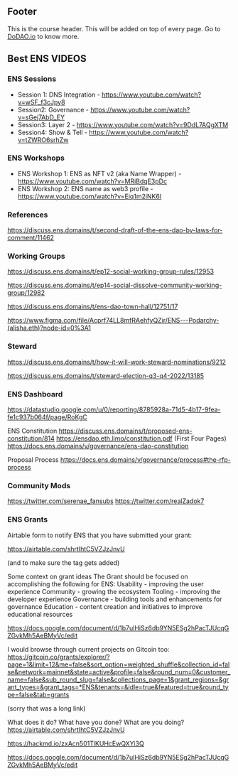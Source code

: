 ## Footer
This is the course header. This will be added on top of every page. Go to [DoDAO.io](https://www.dodao.io) to know more.

## Best ENS VIDEOS 

### ENS Sessions
- Session 1: DNS Integration - https://www.youtube.com/watch?v=wSF_f3cJpy8
- Session2: Governance - https://www.youtube.com/watch?v=sGej7AbD_EY
- Session3: Layer 2 - https://www.youtube.com/watch?v=9DdL7AQgXTM
- Session4: Show & Tell - https://www.youtube.com/watch?v=tZWRO6srhZw


### ENS Workshops
- ENS Workshop 1: ENS as NFT v2 (aka Name Wrapper) - https://www.youtube.com/watch?v=MRiBdqE3pDc
- ENS Workshop 2: ENS name as web3 profile - https://www.youtube.com/watch?v=Eiq1m2iNK6I


### References
https://discuss.ens.domains/t/second-draft-of-the-ens-dao-by-laws-for-comment/11462

### Working Groups
https://discuss.ens.domains/t/ep12-social-working-group-rules/12953

https://discuss.ens.domains/t/ep14-social-dissolve-community-working-group/12982

https://discuss.ens.domains/t/ens-dao-town-hall/12751/17

https://www.figma.com/file/Acprf74LL8mfRAehfyQZir/ENS---Podarchy-(alisha.eth)?node-id=0%3A1

### Steward
https://discuss.ens.domains/t/how-it-will-work-steward-nominations/9212

https://discuss.ens.domains/t/steward-election-q3-q4-2022/13185

### ENS Dashboard
https://datastudio.google.com/u/0/reporting/8785928a-71d5-4b17-9fea-fe1c937b064f/page/RoKgC

ENS Constitution
https://discuss.ens.domains/t/proposed-ens-constitution/814
https://ensdao.eth.limo/constitution.pdf  (First Four Pages)
https://docs.ens.domains/v/governance/ens-dao-constitution

Proposal Process
https://docs.ens.domains/v/governance/process#the-rfp-process


### Community Mods
https://twitter.com/serenae_fansubs
https://twitter.com/realZadok7

### ENS Grants
Airtable form to notify ENS that you have submitted your grant: 

https://airtable.com/shrtIhtC5VZJzJnvU

(and to make sure the tag gets added)

Some context on grant ideas
The Grant should be focused on accomplishing the following for ENS:
Usability - improving the user experience
Community - growing the ecosystem
Tooling - improving the developer experience
Governance - building tools and enhancements for governance
Education - content creation and initiatives to improve educational resources

https://docs.google.com/document/d/1b7ulHiSz6db9YN5ESg2hPacTJUcqGZGvkMh5AeBMyVc/edit

I would browse through current projects on Gitcoin too: 
https://gitcoin.co/grants/explorer/?page=1&limit=12&me=false&sort_option=weighted_shuffle&collection_id=false&network=mainnet&state=active&profile=false&round_num=0&customer_name=false&sub_round_slug=false&collections_page=1&grant_regions=&grant_types=&grant_tags=*ENS&tenants=&idle=true&featured=true&round_type=false&tab=grants

(sorry that was a long link)



What does it do?
What have you done?
What are you doing?
https://airtable.com/shrtIhtC5VZJzJnvU

https://hackmd.io/zxAcn501TlKUHcEwQXYi3Q


https://docs.google.com/document/d/1b7ulHiSz6db9YN5ESg2hPacTJUcqGZGvkMh5AeBMyVc/edit
